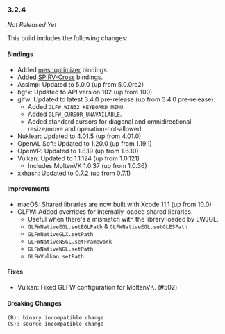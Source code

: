 ### 3.2.4

_Not Released Yet_

This build includes the following changes:

#### Bindings

- Added [meshoptimizer](https://github.com/zeux/meshoptimizer) bindings.
- Added [SPIRV-Cross](https://github.com/KhronosGroup/SPIRV-Cross) bindings.
- Assimp: Updated to 5.0.0 (up from 5.0.0rc2)
- bgfx: Updated to API version 102 (up from 100)
- glfw: Updated to latest 3.4.0 pre-release (up from 3.4.0 pre-release):
    * Added `GLFW_WIN32_KEYBOARD_MENU`.
    * Added `GLFW_CURSOR_UNAVAILABLE`.
    * Added standard cursors for diagonal and omnidirectional resize/move and operation-not-allowed.
- Nuklear: Updated to 4.01.5 (up from 4.01.0)
- OpenAL Soft: Updated to 1.20.0 (up from 1.19.1)
- OpenVR: Updated to 1.8.19 (up from 1.6.10)
- Vulkan: Updated to 1.1.124 (up from 1.0.121)
    * Includes MoltenVK 1.0.37 (up from 1.0.36)
- xxhash: Updated to 0.7.2 (up from 0.7.1)

#### Improvements

- macOS: Shared libraries are now built with Xcode 11.1 (up from 10.0)
- GLFW: Added overrides for internally loaded shared libraries.
    * Useful when there's a mismatch with the library loaded by LWJGL.
    * `GLFWNativeEGL.setEGLPath` & `GLFWNativeEGL.setGLESPath`
    * `GLFWNativeGLX.setPath`
    * `GLFWNativeNSGL.setFramework`
    * `GLFWNativeWGL.setPath`
    * `GLFWVulkan.setPath`

#### Fixes

- Vulkan: Fixed GLFW configuration for MoltenVK. (#502)
    
#### Breaking Changes

```
(B): binary incompatible change
(S): source incompatible change
```
